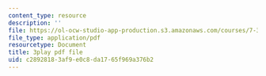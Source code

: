 ```yaml
---
content_type: resource
description: ''
file: https://ol-ocw-studio-app-production.s3.amazonaws.com/courses/7-341-the-microbiome-and-drug-delivery-cross-species-communication-in-health-and-disease-spring-2018/c28928183af9e0c8da1765f969a376b2_blD8f7MOhFQ.pdf
file_type: application/pdf
resourcetype: Document
title: 3play pdf file
uid: c2892818-3af9-e0c8-da17-65f969a376b2
---
```


